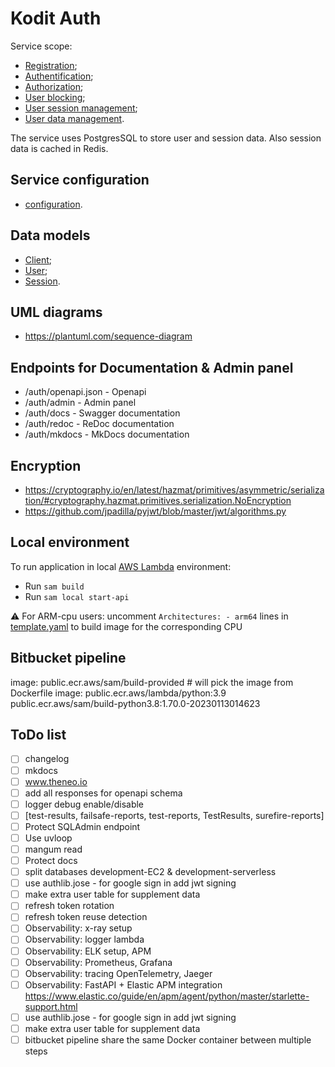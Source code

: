 # Kodit Auth

Service scope:

* [Registration](docs/Registration.md);
* [Authentification](docs/Authentication.md);
* [Authorization](docs/Authorization.md);
* [User blocking](docs/Blocking.md);
* [User session management](docs/Session.md);
* [User data management](docs/User.md).

The service uses PostgresSQL to store user and session data.
Also session data is cached in Redis.


## Service configuration

* [configuration](docs/Config.md).


## Data models

* [Client](docs/models/ClientModel.md);
* [User](docs/models/UserModel.md);
* [Session](docs/models/SessionModel.md).


## UML diagrams

* https://plantuml.com/sequence-diagram


## Endpoints for Documentation & Admin panel

* /auth/openapi.json - Openapi
* /auth/admin - Admin panel
* /auth/docs - Swagger documentation
* /auth/redoc - ReDoc documentation
* /auth/mkdocs - MkDocs documentation


## Encryption
* https://cryptography.io/en/latest/hazmat/primitives/asymmetric/serialization/#cryptography.hazmat.primitives.serialization.NoEncryption
* https://github.com/jpadilla/pyjwt/blob/master/jwt/algorithms.py


## Local environment

To run application in local [AWS Lambda](https://aws.amazon.com/lambda/) environment:

- Run `sam build`
- Run `sam local start-api`

⚠️ For ARM-cpu users: uncomment `Architectures: - arm64` lines in [template.yaml](template.yaml) to build image for the corresponding CPU

## Bitbucket pipeline
image: public.ecr.aws/sam/build-provided # will pick the image from Dockerfile
image: public.ecr.aws/lambda/python:3.9
public.ecr.aws/sam/build-python3.8:1.70.0-20230113014623

## ToDo list
- [ ] changelog
- [ ] mkdocs
- [ ] www.theneo.io
- [ ] add all responses for openapi schema 
- [ ] logger debug enable/disable
- [ ] [test-results, failsafe-reports, test-reports, TestResults, surefire-reports]
- [ ] Protect SQLAdmin endpoint
- [ ] Use uvloop
- [ ] mangum read
- [ ] Protect docs
- [ ] split databases development-EC2 & development-serverless
- [ ] use authlib.jose - for google sign in add jwt signing
- [ ] make extra user table for supplement data
- [ ] refresh token rotation
- [ ] refresh token reuse detection
- [ ] Observability: x-ray setup
- [ ] Observability: logger lambda
- [ ] Observability: ELK setup, APM
- [ ] Observability: Prometheus, Grafana
- [ ] Observability: tracing OpenTelemetry, Jaeger
- [ ] Observability: FastAPI + Elastic APM integration
        https://www.elastic.co/guide/en/apm/agent/python/master/starlette-support.html
- [ ] use authlib.jose - for google sign in add jwt signing
- [ ] make extra user table for supplement data
- [ ] bitbucket pipeline share the same Docker container between multiple steps